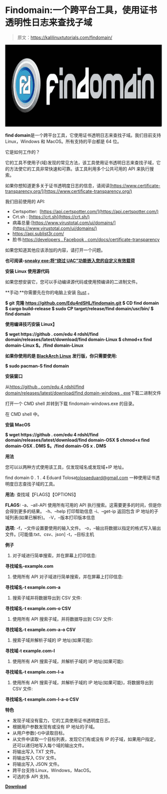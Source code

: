# Findomain:一个跨平台工具，使用证书透明性日志来查找子域

> 原文：<https://kalilinuxtutorials.com/findomain/>

[![Findomain : A Cross-Platform Tool That Use Certificate Transparency Logs To Find Subdomains](img//dd0ff8eb1a20336698965531b6ecd060.png "Findomain : A Cross-Platform Tool That Use Certificate Transparency Logs To Find Subdomains")](https://1.bp.blogspot.com/-moS8X97lrwI/XSjDU1Z7V1I/AAAAAAAABUY/L5SC03qa0FYRRjqpcspdeUw8at4QJZr7QCLcBGAs/s1600/Findomain%25281%2529.png)

**find domain**是一个跨平台工具，它使用证书透明日志来查找子域。我们目前支持 Linux，Windows 和 MacOS。所有支持的平台都是 64 位。

它是如何工作的？

它的工具不使用子(域)发现的常见方法，该工具使用证书透明日志来查找子域，它的方法使它的工具非常快速和可靠。该工具利用多个公共可用的 API 来执行搜索。

如果你想知道更多关于证书透明度日志的信息，请阅读[https://www.certificate-transparency.org/](https://www.certificate-transparency.org/)

我们目前使用的 API:

*   Certspotter:  [https://api.certspotter.com/](https://api.certspotter.com/)
*   Crt.sh : [https://crt.sh](https://crt.sh/)
*   病毒总量:[https://www.virustotal.com/ui/domains/](https://www.virustotal.com/ui/domains/)
*   https://api.sublist3r.com/
*   脸书:[https://developers . Facebook . com/docs/certificate-transparency](https://developers.facebook.com/docs/certificate-transparency)

如果您知道其他应该添加的内容，请打开一个问题。

**也可阅读-[sneaky exe:将“绕过 UAC”功能嵌入您的自定义有效载荷](https://kalilinuxtutorials.com/sneakyexe-embedding-uac-bypassing/)**

**安装 Linux 使用源代码**

如果您想安装它，您可以手动编译源代码或使用预编译的二进制文件。

**手动:**你需要先在你的电脑上安装 [Rust](https://www.rust-lang.org/) 。

**$ git 克隆 https://github.com/Edu4rdSHL/findomain.git
$ CD find domain
$ cargo build–release
$ sudo CP target/release/find domain/usr/bin/
$ find domain**

**使用编译技巧安装 Linux】**

**$ wget https://github . com/edu 4 rdshl/find domain/releases/latest/download/find domain-Linux
$ chmod+x find domain-Linux
$。/find domain-Linux**

**如果你使用的是 [BlackArch Linux](https://blackarch.org/) 发行版，你只需要使用:**

**$ sudo pacman-S find domain**

**安装窗口**

从[https://github . com/edu 4 rdshl/find domain/releases/latest/download/find domain-windows . exe](https://github.com/Edu4rdSHL/findomain/releases/latest/download/findomain-windows.exe)下载二进制文件

打开一个 CMD shell 并转到下载 findomain-windows.exe 的目录。

在 CMD shell 中。

**安装 MacOS**

**$ wget https://github . com/edu 4 rdshl/find domain/releases/latest/download/find domain-OSX
$ chmod+x find domain-OSX . DMS
$。/find domain-OS x . DMS**

**用法**

您可以以两种方式使用该工具，仅发现域名或发现域+IP 地址。

find domain 0 . 1 . 4
Eduard Tolosa[tolosaeduard@gmail.com](mailto:tolosaeduard@gmail.com)
一种使用证书透明度日志查找子域的工具。

**用法:**
查找域【FLAGS】【OPTIONS】

**FLAGS:**
-a、–all-API 使用所有可用的 API 执行搜索。这需要更多的时间，但是你会得到更多的结果。
-h、–help 打印帮助信息
-i、–get-ip 返回包含 IP 地址的子域列表(如果已解析)。
-V，–版本打印版本信息

**选项:**
-f，–文件设置要使用的输入文件。
-o，–输出将数据以指定的格式写入输出文件。[可能值:txt、csv、json]
-t，–目标主机

**例子**

1.  对子域进行简单搜索，并在屏幕上打印信息:

**寻找域名-example.com**

1.  使用所有 API 对子域进行简单搜索，并在屏幕上打印信息:

**寻找域名-t example.com-a**

1.  搜索子域并将数据导出到 CSV 文件:

**寻找域名-t example.com-o CSV**

1.  使用所有 API 搜索子域，并将数据导出到 CSV 文件:

**寻找域名-t example.com-a-o CSV**

1.  搜索子域并解析子域的 IP 地址(如果可能):

**寻找域-t example.com-I**

1.  使用所有 API 搜索子域，并解析子域的 IP 地址(如果可能):

**寻找域名-t example.com-I-a**

1.  使用所有 API 搜索子域，并解析子域的 IP 地址(如果可能)，将数据导出到 CSV 文件:

**寻找域名-t example.com-I-a-o CSV**

**特色**

*   发现子域没有蛮力，它的工具使用证书透明度日志。
*   根据用户参数发现有或没有 IP 地址的子域。
*   从用户参数(-t)中读取目标。
*   从文件中读取一个目标列表，发现它们有或没有 IP 的子域，如果用户指定，还可以递归地写入每个域的输出文件。
*   将输出写入 TXT 文件。
*   将输出写入 CSV 文件。
*   将输出写入 JSON 文件。
*   跨平台支持:Linux，Windows，MacOS。
*   可选的多 API 支持。

[**Download**](https://github.com/edu4rdshl/findomain)